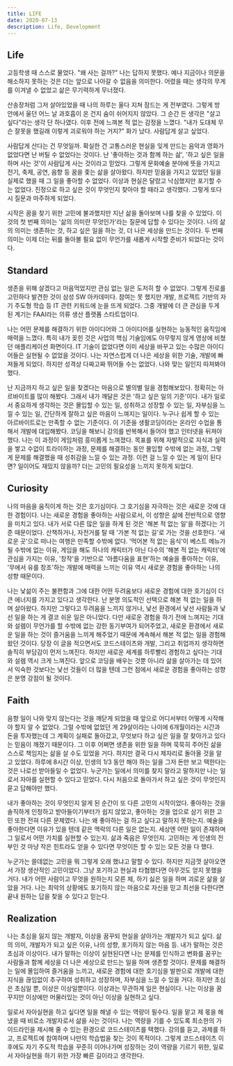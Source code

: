 ```yaml
---
title: LIFE
date: 2020-07-13
description: Life, Development
---
```


## Life

고등학생 때 스스로 물었다. "왜 사는 걸까?" 나는 답하지 못했다. 예나 지금이나 의문을 해소하지 못하는 것은 더는 앞으로 나아갈 수 없음을 의미한다. 어렸을 때는 생각의 무게를 이겨낼 수 없었고 삶은 무기력하게 무너졌다.

산송장처럼 그저 살아있었을 때 나의 하루는 울다 지쳐 잠드는 게 전부였다. 그렇게 방 안에서 울던 어느 날 과호흡이 온 건지 숨이 쉬어지지 않았다. 그 순간 든 생각은 "살고 싶다"라는 생각 단 하나였다. 이후 전에 느껴본 적 없는 감정을 느꼈다. "내가 도대체 무슨 잘못을 했길래 이렇게 괴로워야 하는 거지?" 화가 났다. 사람답게 살고 싶었다.

사람답게 산다는 건 무엇일까. 확실한 건 고통스러운 현실을 잊게 만드는 음악과 영화가 없었다면 난 버틸 수 없었다는 것이다. 난 '좋아하는 것과 함께 하는 삶', '하고 싶은 일을 하며 사는 것'이 사람답게 사는 것이라고 믿었다. 그렇게 문화예술 분야에 뜻을 가지고 전기, 축제, 공연, 음향 등 꿈을 좇는 삶을 살아왔다. 하지만 믿음을 가지고 있었던 일을 실제로 했을 때 그 일을 좋아할 수 없었다. 이상과 현실은 달랐고 낙심했지만 포기할 수는 없었다. 진정으로 하고 싶은 것이 무엇인지 찾아야 할 때라고 생각했다. 그렇게 또다시 질문과 마주하게 되었다.

시작은 꿈을 찾기 위한 고민에 불과했지만 지난 삶을 돌아보며 나를 찾을 수 있었다. 이것의 첫 번째 의미는 '삶의 의미란 무엇인가'라는 질문에 답할 수 있다는 것이다. 나의 삶의 의미는 생존하는 것, 하고 싶은 일을 하는 것, 더 나은 세상을 만드는 것이다. 두 번째 의미는 이제 더는 뒤를 돌아볼 필요 없이 무언가를 새롭게 시작할 준비가 되었다는 것이다.

## Standard

생존을 위해 살겠다고 마음먹었지만 관심 없는 일은 도저히 할 수 없었다. 그렇게 진로를 고민하다 발견한 것이 삼성 SW 아카데미다. 참여는 못 했지만 개발, 프로젝트 기반의 자기 주도형 학습 등 IT 관련 키워드에 눈을 뜨게 되었다. 그중 개발에 더 큰 관심을 두게 된 계기는 FAAI라는 의류 생산 플랫폼 스타트업이다.

나는 어떤 문제를 해결하기 위한 아이디어와 그 아이디어를 실현하는 능동적인 움직임에 매력을 느꼈다. 특히 내가 꽂힌 것은 사업의 핵심 기술임에도 아무렇지 않게 영상에 비쳤던 애플리케이션 화면이다. IT 기술이 없었다면 이미 세상을 바꾸고 있는 수많은 아이디어들은 실현될 수 없었을 것이다. 나는 자연스럽게 더 나은 세상을 위한 기술, 개발에 빠져들게 되었다. 하지만 성격상 다짜고짜 뛰어들 수는 없었다. 나와 맞는 일인지 따져봐야 했다.

난 지금까지 하고 싶은 일을 찾겠다는 마음으로 별의별 일을 경험해보았다. 정확히는 아르바이트를 많이 해봤다. 그래서 내가 깨달은 것은 '하고 싶은 일의 기준'이다. 내가 일로서 중요하게 생각하는 것은 몰입할 수 있는 일, 성취하고 성장할 수 있는 일, 자부심을 느낄 수 있는 일, 간단하게 잘하고 싶은 마음이 느껴지는 일이다. 누구나 쉽게 할 수 있는 아르바이트로는 만족할 수 없는 기준이다. 이 기준을 생활코딩이라는 온라인 수업을 통해서 개발에 대입해봤다. 코딩을 해보니 강의를 반복해서 들어야 했고 인터넷을 뒤져야 했다. 나는 이 과정이 게임처럼 흥미롭게 느껴졌다. 목표를 위해 자발적으로 지식과 실력을 쌓고 수없이 트라이하는 과정, 문제를 해결하는 동안 몰입할 수밖에 없는 과정, 그렇게 문제를 해결했을 때 성취감을 느낄 수 있는 과정. 이런 걸 느낄 수 있는 게 일이 된다면? 일이어도 재밌지 않을까? 더는 고민의 필요성을 느끼지 못하게 되었다.

## Curiosity

나의 마음을 움직이게 하는 것은 호기심이다. 그 호기심을 자극하는 것은 새로운 것에 대한 경험이다. 나는 새로운 경험을 좋아하는 사람으로서, 이 성향은 삶에 전반적으로 영향을 미치고 있다. 내가 서로 다른 많은 일을 하게 된 것은 '해본 적 없는 일'을 하겠다는 기준 때문이었다. 산책하거나, 자전거를 탈 때 '가본 적 없는 길'로 가는 것을 선호한다. '새로운 곳'으로 떠나는 여행은 만족할 수밖에 없다. '먹어본 적 없는 음식'이 베스트 메뉴가 될 수밖에 없는 이유, 게임을 해도 하나의 캐릭터가 아닌 다수의 '해본 적 없는 캐릭터'에 관심을 가지는 이유, '창작'을 기반으로 '아름다움을 표현'하는 예술을 좋아하는 이유, '무에서 유를 창조'하는 개발에 매력을 느끼는 이유 역시 새로운 경험을 좋아하는 나의 성향 때문이다.

나는 낯섦이 주는 불편함과 그에 대한 어떤 두려움보다 새로운 경험에 대한 호기심이 더 큰 에너지를 가지고 있다고 생각한다. 난 분명 의도적인 선택으로 해본 적 없는 일을 하며 살아왔다. 하지만 그렇다고 두려움을 느끼지 않거나, 낯선 환경에서 낯선 사람들과 낯선 일을 하는 게 결코 쉬운 일은 아니었다. 다만 새로운 경험을 하기 전에 느껴지는 기대와 설렘이 무언가를 할 수밖에 없는 강한 동기부여가 되어주었고, 새로운 환경에서 새로운 일을 하는 것이 즐거움을 느끼게 해주었기 때문에 계속해서 해본 적 없는 일을 경험해왔던 것이다. 당장 이 글을 적으면서도 코드스테이츠와 개발, 그리고 취업까지 생각하면 솔직히 부담감이 먼저 느껴진다. 하지만 새로운 세계를 하루빨리 경험하고 싶다는 기대와 설렘 역시 크게 느껴진다. 앞으로 코딩을 배우는 것뿐 아니라 삶을 살아가는 데 있어서 익숙한 것보다는 낯선 것들이 더 많을 텐데 그런 점에서 새로운 경험을 좋아하는 성향은 분명 강점이 될 것이다.

## Faith

음향 일이 나와 맞지 않는다는 것을 깨닫게 되었을 때 앞으로 어디서부터 어떻게 시작해야 할지 알 수 없었다. 그럴 수밖에 없었던 게 29살이라는 나이에 6개월이라는 시간과 돈을 투자했는데 그 계획이 실패로 돌아갔고, 무엇보다 하고 싶은 일을 잘 찾아가고 있다는 믿음이 깨졌기 때문이다. 그 이후 어쩌면 생존을 위한 일을 하며 묵묵히 주어진 삶을 스스로 책임지는 삶을 살 수도 있었을 거다. 하지만 결국 다시 제자리로 돌아올 것을 알고 있었다. 하루에 8시간 이상, 인생의 1/3 동안 해야 하는 일을 그저 돈만 보고 택한다는 것은 나로선 받아들일 수 없었다. 누군가는 일에서 의미를 찾지 말라고 말하지만 나는 일로서 자아를 실현할 수 있다고 믿었다. 다시 처음으로 돌아가서 하고 싶은 것이 무엇인지 묻고 답해야만 했다. 

내가 좋아하는 것이 무엇인지 알게 된 순간이 또 다른 고민의 시작이었다. 좋아하는 것을 솔직하게 인정하고 받아들이기부터가 쉽지 않았고, 좋아하는 것을 업으로 삼기 위한 고민 또한 전혀 다른 문제였다. 나는 왜 좋아하는 걸 하고 싶다고 말하지 못하는지. 예술을 좋아한다면 이유가 있을 텐데 같은 맥락의 다른 일은 없는지. 세상엔 어떤 일이 존재하며 그 일로서 어떤 가치를 실현할 수 있는지. 삶과 죽음은 무엇인지. 고민하는 게 인생의 전부인 것 마냥 작은 힌트라도 얻을 수 있다면 무엇이든 할 수 있는 모든 것을 다 했다.

누군가는 쓸데없는 고민을 뭐 그렇게 오래 했냐고 말할 수 있다. 하지만 지금껏 살아오면서 가장 생산적인 고민이었다. 그냥 포기하고 현실과 타협했다면 아무것도 얻지 못했을 거다. 내가 어떤 사람이고 무엇을 원하는지 모른 체, 하기 싫은 일을 하며 괴로운 삶을 살았을 거다. 나는 최악의 상황에도 포기하지 않는 마음으로 자신을 믿고 최선을 다한다면 끝내 원하는 답을 찾을 수 있다고 믿는다.

## Realization

나는 초심을 잃지 않는 개발자, 이상을 꿈꾸되 현실을 살아가는 개발자가 되고 싶다. 삶의 의미, 개발자가 되고 싶은 이유, 나의 성향, 포기하지 않는 마음 등. 내가 말하는 것은 초심과 이상이다. 내가 말하는 이상이 실현된다면 나는 문제를 인식하고 변화를 꿈꾸는 사람들과 함께 세상을 더 나은 세상으로 만드는 일을 하며 생존할 것이다. 문제를 해결하는 일에 몰입하여 즐거움을 느끼고, 새로운 경험에 대한 호기심을 발판으로 개발에 대한 지식을 끊임없이 추구하여 성취하고 성장하며, 자부심을 느낄 수 있을 거다. 하지만 초심은 초심일 뿐, 이상은 이상일뿐이다. 이상과는 무관하게 일은 현실이다. 나는 이상을 꿈꾸지만 이상에만 머물러있는 것이 아닌 이상을 실현하고 싶다.

일로서 자아실현을 하고 싶다면 일을 해낼 수 있는 역량이 필수다. 일을 맡고 제 몫을 해냈을 때 비로소 개발자로서 삶을 사는 것이다. 나는 역량을 기를 수 있도록 최소한의 가이드라인을 제시해 줄 수 있는 환경으로 코드스테이츠를 택했다. 강의를 듣고, 과제를 하고, 프로젝트에 참여하며 나만의 학습법을 찾는 것이 목적이다. 그렇게 코드스테이츠 이후에도 자기 주도적 학습을 꾸준히 이어나가며 성장하는 것이 역량을 기르기 위한, 일로서 자아실현을 하기 위한 가장 빠른 길이라고 생각한다.